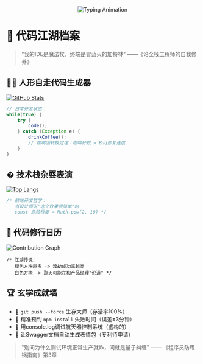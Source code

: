 
<div align="center">
  <img src="https://readme-typing-svg.herokuapp.com?font=Fira+Code&pause=1000&width=435&lines=print(%22Hello%2C%20World!%20%E4%BB%A3%E7%A0%81%E6%88%98%E5%8F%8B%E4%BB%AC%22)" alt="Typing Animation" />
</div>

# 🚀 代码江湖档案

> "我的IDE是魔法杖，终端是冒蓝火的加特林" ——《论全栈工程师的自我修养》

## 🤹‍♂️ 人形自走代码生成器 
[![GitHub Stats](https://github-readme-stats.vercel.app/api?username=Ubanillx&show_icons=true&theme=default&hide_border=true&card_width=500&include_all_commits=true&count_private=true&line_height=24&custom_title=我的代码战斗力&title_color=586069&icon_color=0366d6&text_color=24292e&bg_color=ffffff&hide=contribs)](https://github.com/anuraghazra/github-readme-stats)

```java
// 日常开发状态：
while(true) {
    try {
        code();
    } catch (Exception e) {
        drinkCoffee();
        // 咖啡因转换定理：咖啡杯数 ∝ Bug修复速度
    }
}
```

## � 技术栈杂耍表演 
[![Top Langs](https://github-readme-stats.vercel.app/api/top-langs/?username=Ubanillx&layout=compact&theme=default&hide_border=true&langs_count=6&card_width=500&exclude_repo=legacy-ssm-project&title_color=586069&text_color=24292e&bg_color=ffffff)](https://github.com/anuraghazra/github-readme-stats)

```javascript
/* 前端开发哲学：
   当设计师说"这个效果很简单"时
   const 危险程度 = Math.pow(2, 10) */
```

## 📅 代码修行日历 
![Contribution Graph](https://github-readme-activity-graph.vercel.app/graph?username=Ubanillx&theme=github-light&hide_border=true&area=true&height=300&width=500&custom_title=我的%20GitHub%20功德簿)

```
/* 江湖传说：
   绿色方块越多 -> 渡劫成功率越高
   白色方块 -> 那天可能在和产品经理"论道" */
```

## 🏆 玄学成就墙
- 🥇 `git push --force` 生存大师（存活率100%）
- 🥈 精准预判 `npm install` 失败时间（误差±3分钟）
- 🥉 用console.log调试航天器控制系统（虚构的）
- 🏅 让Swagger文档自动生成表情包（专利待申请）

> "别问为什么测试环境正常生产就炸，问就是量子纠缠" —— 《程序员防甩锅指南》第3章

</div>

